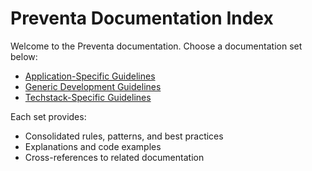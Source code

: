 # Preventa Documentation Index

Welcome to the Preventa documentation. Choose a documentation set below:

- [Application-Specific Guidelines](./app/index.md)
- [Generic Development Guidelines](./generic-guidelines/index.md)
- [Techstack-Specific Guidelines](./techstack/index.md)

Each set provides:
- Consolidated rules, patterns, and best practices
- Explanations and code examples
- Cross-references to related documentation 